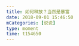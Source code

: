```yaml
---
title: 如何释放？当然是暴富
date: 2018-09-01 15:46:50
mCategories: [说说]
type: moment
time: t154650
---
```


<div id="pics-20180901154650"></div>

<script src="/lib/moment/pics.js"></script>
<script>
var data = [
    {"link": "2018-09-01_000000.jpeg", "type": "shuoshuo"}
];
picsRender(data, "pics-20180901154650");
</script>
